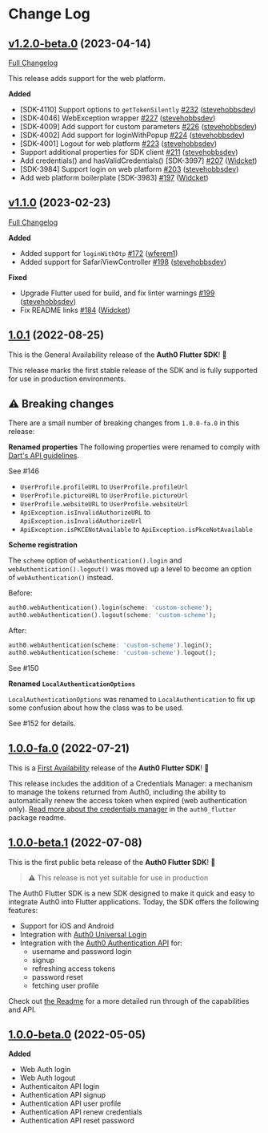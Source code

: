 # Change Log

## [v1.2.0-beta.0](https://github.com/auth0/auth0-flutter/tree/v1.2.0-beta.0) (2023-04-14)

[Full Changelog](https://github.com/auth0/auth0-flutter/compare/v1.1.0...v1.2.0-beta.0)

This release adds support for the web platform.

**Added**

- [SDK-4110] Support options to `getTokenSilently` [\#232](https://github.com/auth0/auth0-flutter/pull/232) ([stevehobbsdev](https://github.com/stevehobbsdev))
- [SDK-4046] WebException wrapper [\#227](https://github.com/auth0/auth0-flutter/pull/227) ([stevehobbsdev](https://github.com/stevehobbsdev))
- [SDK-4009] Add support for custom parameters [\#226](https://github.com/auth0/auth0-flutter/pull/226) ([stevehobbsdev](https://github.com/stevehobbsdev))
- [SDK-4002] Add support for loginWithPopup [\#224](https://github.com/auth0/auth0-flutter/pull/224) ([stevehobbsdev](https://github.com/stevehobbsdev))
- [SDK-4001] Logout for web platform [\#223](https://github.com/auth0/auth0-flutter/pull/223) ([stevehobbsdev](https://github.com/stevehobbsdev))
- Support additional properties for SDK client [\#211](https://github.com/auth0/auth0-flutter/pull/211) ([stevehobbsdev](https://github.com/stevehobbsdev))
- Add credentials() and hasValidCredentials() [SDK-3997] [\#207](https://github.com/auth0/auth0-flutter/pull/207) ([Widcket](https://github.com/Widcket))
- [SDK-3984] Support login on web platform [\#203](https://github.com/auth0/auth0-flutter/pull/203) ([stevehobbsdev](https://github.com/stevehobbsdev))
- Add web platform boilerplate [SDK-3983] [\#197](https://github.com/auth0/auth0-flutter/pull/197) ([Widcket](https://github.com/Widcket))

## [v1.1.0](https://github.com/auth0/auth0-flutter/tree/v1.1.0) (2023-02-23)

[Full Changelog](https://github.com/auth0/auth0-flutter/compare/v1.0.2...v1.1.0)

**Added**

- Added support for `loginWithOtp` [\#172](https://github.com/auth0/auth0-flutter/pull/172) ([wferem1](https://github.com/wferem1))
- Added support for SafariViewController [\#198](https://github.com/auth0/auth0-flutter/pull/198) ([stevehobbsdev](https://github.com/stevehobbsdev))

**Fixed**

- Upgrade Flutter used for build, and fix linter warnings [\#199](https://github.com/auth0/auth0-flutter/pull/199) ([stevehobbsdev](https://github.com/stevehobbsdev))
- Fix README links [\#184](https://github.com/auth0/auth0-flutter/pull/184) ([Widcket](https://github.com/Widcket))

## [1.0.1](https://github.com/auth0/auth0-flutter/tree/1.0.1) (2022-08-25)

This is the General Availability release of the **Auth0 Flutter SDK**! 🎉

This release marks the first stable release of the SDK and is fully supported for use in production environments.

## :warning: Breaking changes

There are a small number of breaking changes from `1.0.0-fa.0` in this release:

**Renamed properties**
The following properties were renamed to comply with [Dart's API guidelines](https://dart.dev/guides/language/effective-dart/style#do-capitalize-acronyms-and-abbreviations-longer-than-two-letters-like-words).

See #146

- `UserProfile.profileURL` to `UserProfile.profileUrl`
- `UserProfile.pictureURL` to `UserProfile.pictureUrl`
- `UserProfile.websiteURL` to `UserProfile.websiteUrl`
- `ApiException.isInvalidAuthorizeURL` to `ApiException.isInvalidAuthorizeUrl`
- `ApiException.isPKCENotAvailable` to `ApiException.isPkceNotAvailable`

**Scheme registration**

The `scheme` option of `webAuthentication().login` and `webAuthentication().logout()` was moved up a level to become an option of `webAuthentication()` instead.

Before:

```dart
auth0.webAuthentication().login(scheme: 'custom-scheme');
auth0.webAuthentication().logout(scheme: 'custom-scheme');
```

After:

```dart
auth0.webAuthentication(scheme: 'custom-scheme').login();
auth0.webAuthentication(scheme: 'custom-scheme').logout();
```

See #150

**Renamed `LocalAuthenticationOptions`**

`LocalAuthenticationOptions` was renamed to `LocalAuthentication` to fix up some confusion about how the class was to be used.

See #152 for details.

## [1.0.0-fa.0](https://github.com/auth0/auth0-flutter/tree/1.0.0-fa.0) (2022-07-21)

This is a [First Availability](https://auth0.com/docs/troubleshoot/product-lifecycle/product-release-stages#first-availability) release of the **Auth0 Flutter SDK**! 🎉

This release includes the addition of a Credentials Manager: a mechanism to manage the tokens returned from Auth0, including the ability to automatically renew the access token when expired (web authentication only). [Read more about the credentials manager](https://github.com/auth0/auth0-flutter/tree/main/auth0_flutter#credentials-manager) in the `auth0_flutter` package readme.

## [1.0.0-beta.1](https://github.com/auth0/auth0-flutter/tree/1.0.0-beta.1) (2022-07-08)

This is the first public beta release of the **Auth0 Flutter SDK**! 🎉

> ⚠️ This release is not yet suitable for use in production

The Auth0 Flutter SDK is a new SDK designed to make it quick and easy to integrate Auth0 into Flutter applications. Today, the SDK offers the following features:

- Support for iOS and Android
- Integration with [Auth0 Universal Login](https://auth0.com/docs/authenticate/login/auth0-universal-login)
- Integration with the [Auth0 Authentication API](https://auth0.com/docs/api/authentication) for:
  - username and password login
  - signup
  - refreshing access tokens
  - password reset
  - fetching user profile

Check out [the Readme](https://github.com/auth0/auth0-flutter/blob/main/auth0_flutter/README.md) for a more detailed run through of the capabilities and API.

## [1.0.0-beta.0](https://github.com/auth0/auth0-flutter/tree/1.0.0-beta.0) (2022-05-05)

**Added**

- Web Auth login
- Web Auth logout
- Authenticaiton API login
- Authentication API signup
- Authentication API user profile
- Authentication API renew credentials
- Authentication API reset password
